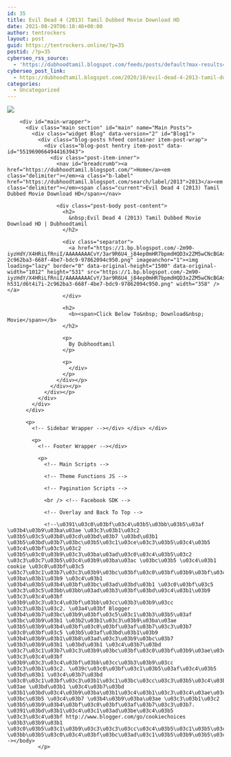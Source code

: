 ```yaml
---
id: 35
title: Evil Dead 4 (2013) Tamil Dubbed Movie Download HD
date: 2021-08-29T06:10:46+00:00
author: tentrockers
layout: post
guid: https://tentrockers.online/?p=35
postid: /?p=35
cyberseo_rss_source:
  - 'https://dubhoodtamil.blogspot.com/feeds/posts/default?max-results=150&start-index=1'
cyberseo_post_link:
  - https://dubhoodtamil.blogspot.com/2020/10/evil-dead-4-2013-tamil-dubbed-movie.html
categories:
  - Uncategorized
---
```

<div class="media_block">
  <img src="https://1.bp.blogspot.com/-2m90-iyzHdY/X4HRiLfRniI/AAAAAAAACvY/3ar9R6U4_j84ep0mHR7bpmdHQD3x2ZM5wCNcBGAsYHQ/s72-w358-h531-c/d6t4i7i-2c962ba3-668f-4be7-bdc9-97862094c950.png" class="media_thumbnail" />
</div>

  
<!-- Theme Options -->

<!-- Outer Wrapper --></p> 

<div id="outer-wrapper">
  <!-- Main Top Bar -->
  
  <!-- Header Wrapper -->
  
  <!-- Content Wrapper --></p> 
  
  <div class="row" id="content-wrapper">
    <div class="container">
      <div id="post-wrapper">
        <!-- Main Wrapper --></p> 
        
        <div id="main-wrapper">
          <div class="main section" id="main" name="Main Posts">
            <div class="widget Blog" data-version="2" id="Blog1">
              <div class="blog-posts hfeed container item-post-wrap">
                <div class="blog-post hentry item-post" data-id="5519690664944163943">
                  <div class="post-item-inner">
                    <nav id="breadcrumb"><a href="https://dubhoodtamil.blogspot.com/">Home</a><em class="delimiter"></em><a class="b-label" href="https://dubhoodtamil.blogspot.com/search/label/2013">2013</a><em class="delimiter"></em><span class="current">Evil Dead 4 (2013) Tamil Dubbed Movie Download HD</span></nav> 
                    
                    <div class="post-body post-content">
                      <h2>
                        &nbsp;Evil Dead 4 (2013) Tamil Dubbed Movie Download HD | Dubhoodtamil
                      </h2>
                      
                      <div class="separator">
                        <a href="https://1.bp.blogspot.com/-2m90-iyzHdY/X4HRiLfRniI/AAAAAAAACvY/3ar9R6U4_j84ep0mHR7bpmdHQD3x2ZM5wCNcBGAsYHQ/s1500/d6t4i7i-2c962ba3-668f-4be7-bdc9-97862094c950.png" imageanchor="1"><img loading="lazy" border="0" data-original-height="1500" data-original-width="1012" height="531" src="https://1.bp.blogspot.com/-2m90-iyzHdY/X4HRiLfRniI/AAAAAAAACvY/3ar9R6U4_j84ep0mHR7bpmdHQD3x2ZM5wCNcBGAsYHQ/w358-h531/d6t4i7i-2c962ba3-668f-4be7-bdc9-97862094c950.png" width="358" /></a>
                      </div>
                      
                      <h2>
                        <b><span>Click Below To&nbsp; Download&nbsp; Movie</span></b>
                      </h2>
                      
                      <p>
                        By Dubhoodtamil
                      </p>
                      
                      <p>
                        </div>
                      </p>
                    </div></p>
                  </div></p>
                </div></p>
              </div>
            </div>
          </div>
          
          <p>
            <!-- Sidebar Wrapper --></div> </div> </div> 
            
            <p>
              <!-- Footer Wrapper --></div> 
              
              <p>
                <!-- Main Scripts -->
                
                <!-- Theme Functions JS -->
                
                <!-- Pagination Scripts -->
                
                <br /> <!-- Facebook SDK -->
                
                <!-- Overlay and Back To Top -->
                
                <!--\u0391\u03c0\u03bf\u03c4\u03b5\u03bb\u03b5\u03af \u03b4\u03b9\u03ba\u03ae \u03c3\u03b1\u03c2 \u03b5\u03c5\u03b8\u03cd\u03bd\u03b7 \u03bd\u03b1 \u03b5\u03bd\u03b7\u03bc\u03b5\u03c1\u03ce\u03c3\u03b5\u03c4\u03b5 \u03c4\u03bf\u03c5\u03c2 \u03b5\u03c0\u03b9\u03c3\u03ba\u03ad\u03c0\u03c4\u03b5\u03c2 \u03c3\u03c7\u03b5\u03c4\u03b9\u03ba\u03ac \u03bc\u03b5 \u03c4\u03b1 cookie \u03c0\u03bf\u03c5 \u03c7\u03c1\u03b7\u03c3\u03b9\u03bc\u03bf\u03c0\u03bf\u03b9\u03bf\u03cd\u03bd\u03c4\u03b1\u03b9 \u03ba\u03b1\u03b9 \u03c4\u03b1 \u03b4\u03b5\u03b4\u03bf\u03bc\u03ad\u03bd\u03b1 \u03c0\u03bf\u03c5 \u03c3\u03c5\u03bb\u03bb\u03ad\u03b3\u03bf\u03bd\u03c4\u03b1\u03b9 \u03c3\u03c4\u03bf \u03b9\u03c3\u03c4\u03bf\u03bb\u03cc\u03b3\u03b9\u03cc \u03c3\u03b1\u03c2. \u03a4\u03bf Blogger \u03b4\u03b7\u03bc\u03b9\u03bf\u03c5\u03c1\u03b3\u03b5\u03af \u03bc\u03b9\u03b1 \u03b2\u03b1\u03c3\u03b9\u03ba\u03ae \u03b5\u03b9\u03b4\u03bf\u03c0\u03bf\u03af\u03b7\u03c3\u03b7 \u03c0\u03bf\u03c5 \u03b5\u03af\u03bd\u03b1\u03b9 \u03b4\u03b9\u03b1\u03b8\u03ad\u03c3\u03b9\u03bc\u03b7 \u03b3\u03b9\u03b1 \u03bd\u03b1 \u03c4\u03b7\u03bd \u03c7\u03c1\u03b7\u03c3\u03b9\u03bc\u03bf\u03c0\u03bf\u03b9\u03ae\u03c3\u03b5\u03c4\u03b5 \u03c3\u03c4\u03bf \u03b9\u03c3\u03c4\u03bf\u03bb\u03cc\u03b3\u03b9\u03cc \u03c3\u03b1\u03c2. \u039c\u03c0\u03bf\u03c1\u03b5\u03af\u03c4\u03b5 \u03bd\u03b1 \u03c4\u03b7\u03bd \u03c0\u03c1\u03bf\u03c3\u03b1\u03c1\u03bc\u03cc\u03c3\u03b5\u03c4\u03b5 \u03ae \u03bd\u03b1 \u03c4\u03b7\u03bd \u03b1\u03bd\u03c4\u03b9\u03ba\u03b1\u03c4\u03b1\u03c3\u03c4\u03ae\u03c3\u03b5\u03c4\u03b5 \u03bc\u03b5 \u03c4\u03b7 \u03b4\u03b9\u03ba\u03ae \u03c3\u03b1\u03c2 \u03b5\u03b9\u03b4\u03bf\u03c0\u03bf\u03af\u03b7\u03c3\u03b7. \u0391\u03bd\u03b1\u03c4\u03c1\u03ad\u03be\u03c4\u03b5 \u03c3\u03c4\u03bf http://www.blogger.com/go/cookiechoices \u03b3\u03b9\u03b1 \u03c0\u03b5\u03c1\u03b9\u03c3\u03c3\u03cc\u03c4\u03b5\u03c1\u03b5\u03c2 \u03bb\u03b5\u03c0\u03c4\u03bf\u03bc\u03ad\u03c1\u03b5\u03b9\u03b5\u03c2.--></body>
              </p>